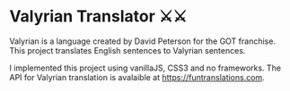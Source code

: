 # Valyrian Translator ⚔⚔

Valyrian is a language created by David Peterson for the GOT franchise. This project translates English sentences to Valyrian sentences.

I implemented this project using vanillaJS, CSS3 and no frameworks. The API for Valyrian translation is avalaible at https://funtranslations.com.



 

